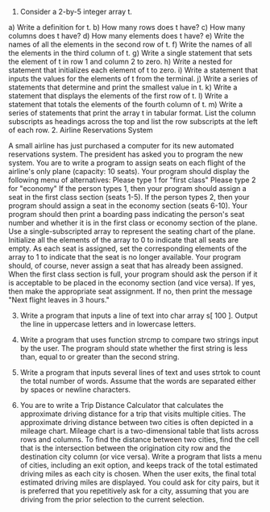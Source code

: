 1. Consider a 2-by-5 integer array t.

  a) Write a definition for t.
  b) How many rows does t have?
  c) How many columns does t have?
  d) How many elements does t have?
  e) Write the names of all the elements in the second row of t.
  f) Write the names of all the elements in the third column of t.
  g) Write a single statement that sets the element of t in row 1 and column 2 to zero.
  h) Write a nested for statement that initializes each element of t to zero.
  i) Write a statement that inputs the values for the elements of t from the terminal.
  j) Write a series of statements that determine and print the smallest value in t.
  k) Write a statement that displays the elements of the first row of t.
  l) Write a statement that totals the elements of the fourth column of t.
  m) Write a series of statements that print the array t in tabular format. List the column
  subscripts as headings across the top and list the row subscripts at the left of each
  row.
2. Airline Reservations System

  A small airline has just purchased a computer for its new automated reservations
  system. The president has asked you to program the new system. You are to write a
  program to assign seats on each flight of the airline's only plane (capacity: 10 seats).
  Your program should display the following menu of alternatives:
  Please type 1 for "first class"
  Please type 2 for "economy"
  If the person types 1, then your program should assign a seat in the first class section
  (seats 1-5). If the person types 2, then your program should assign a seat in the
  economy section (seats 6-10). Your program should then print a boarding pass
  indicating the person's seat number and whether it is in the first class or economy
  section of the plane.
  Use a single-subscripted array to represent the seating chart of the plane. Initialize all
  the elements of the array to 0 to indicate that all seats are empty. As each seat is
  assigned, set the corresponding elements of the array to 1 to indicate that the seat is no
  longer available. Your program should, of course, never assign a seat that has already
  been assigned. When the first class section is full, your program should ask the person
  if it is acceptable to be placed in the economy section (and vice versa). If yes, then
  make the appropriate seat assignment. If no, then print the message "Next flight leaves
  in 3 hours."
  
3. Write a program that inputs a line of text into char array s[ 100 ]. Output the line in
  uppercase letters and in lowercase letters.
  
4. Write a program that uses function strcmp to compare two strings input by the user.
  The program should state whether the first string is less than, equal to or greater than
  the second string.
  
5. Write a program that inputs several lines of text and uses strtok to count the total
  number of words. Assume that the words are separated either by spaces or newline
  characters.
  
6. You are to write a Trip Distance Calculator that calculates the approximate driving
  distance for a trip that visits multiple cities.
  The approximate driving distance between two cities is often depicted in a mileage
  chart. Mileage chart is a two-dimensional table that lists across rows and columns.
  To find the distance between two cities, find the cell that is the intersection between
  the origination city row and the destination city column (or vice versa).
  Write a program that lists a menu of cities, including an exit option, and keeps track of
  the total estimated driving miles as each city is chosen. When the user exits, the final
  total estimated driving miles are displayed.
  You could ask for city pairs, but it is preferred that you repetitively ask for a city,
  assuming that you are driving from the prior selection to the current selection.
